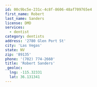 ```yaml
---
id: 00c9bc5e-231c-4c8f-8606-48af709765e4
first_name: Robert
last_name: Sanders
license: DMD
services:
  - dentist
category: dentists
address: '2780 Glen Port St'
city: 'Las Vegas'
state: NV
zip: '89135'
phone: '(702) 774-2660'
title: 'Robert Sanders'
_geoloc:
  lng: -115.32331
  lat: 36.131341
---
```

